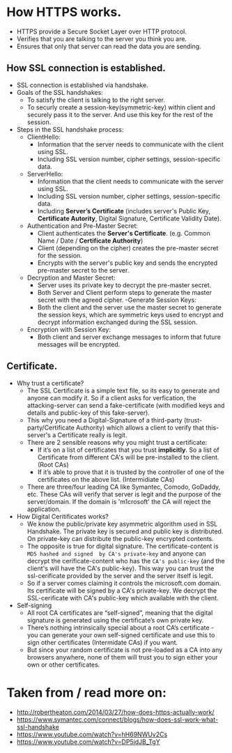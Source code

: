 # How HTTPS works.
- HTTPS provide a Secure Socket Layer over HTTP protocol.
- Verifies that you are talking to the server you think you are.
- Ensures that only that server can read the data you are sending.

## How SSL connection is established.
- SSL connection is established via handshake.
- Goals of the SSL handshakes:
    - To satisfy the client is talking to the right server.
    - To securly create a session-key(symmetric-key) within client and securely pass it to the server. And use this key for the rest of the session.
- Steps in the SSL handshake process:
    - ClientHello:
        - Information that the server needs to communicate with the client using SSL.
        - Including SSL version number, cipher settings, session-specific data.
    - ServerHello:
        - Information that the client needs to communicate with the server using SSL.
        - Including SSL version number, cipher settings, session-specific data.
        - Including **Server’s Certificate** (includes server's Public Key, **Certificate Autority**, Digital Signature, Certificate Validity Date).
    - Authentication and Pre-Master Secret:
        - Client authenticates the **Server's Certificate**. (e.g. Common Name / Date / **Certificate Authority**)
        - Client (depending on the cipher) creates the pre-master secret for the session.
        - Encrypts with the server's public key and sends the encrypted pre-master secret to the server.
    - Decryption and Master Secret:
        - Server uses its private key to decrypt the pre-master secret.
        -  Both Server and Client perform steps to generate the master secret with the agreed cipher.
    -Generate Session Keys:
        - Both the client and the server use the master secret to generate the session keys,  which are symmetric keys used to encrypt and decrypt information exchanged during the SSL session.
    - Encryption with Session Key:
        - Both client and server exchange messages to inform that future messages will be encrypted.

## Certificate.
- Why trust a certificate?
    -   The SSL Certificate is a simple text file, so its easy to generate and anyone can modify it. So if a client asks for verfication, the attacking-server can send a fake-certificate (with modified keys and details and  public-key of this fake-server).
    -   This why you need a Digital-Signature of a third-party (trust-party/Certificate Authority) which allows a client to verify that this-server's a Certificate really is legit.
    -   There are 2 sensible reasons why you might trust a certificate:
        - If it’s on a list of certificates that you trust **implicitly**. So a list of Certificate from different CA's will be pre-installed to the client. (Root CAs)
        - If it’s able to prove that it is trusted by the controller of one of the certificates on the above list. (Intermidiate CAs)
    - There are three/four leading CA like Symantec, Comodo, GoDaddy, etc. These CAs will verify that server is legit and the purpose of the server/domain. If the domain is 'm1crosoft' the CA will reject the application.
- How Digital Ceritificates works?
    - We know the public/private key asymmetric algorithm used in SSL Handshake. The private key is secured and public key is distributed. On private-key can distribute the public-key encrypted contents.
    - The opposite is true for digital signature. The certificate-content is `MD5 hashed and signed  by CA's private-key` and anyone can decrypt the cerificate-content who has the `CA's public-key` (and the client's will have the CA's public-key). This way you can trust the ssl-cerificate provided by the server and the server itself is legit.
    - So if a server comes claiming it controls the microsoft.com domain. Its certificate will be signed by a CA's private-key. We decrypt the SSL-cerificate with CA's public-key which available with the client.
- Self-signing
    - All root CA certificates are “self-signed”, meaning that the digital signature is generated using the certificate’s own private key.
    - There’s nothing intrinsically special about a root CA’s certificate - you can generate your own self-signed certificate and use this to sign other certificates (Intermidate CAs) if you want.
    - But since your random certificate is not pre-loaded as a CA into any browsers anywhere, none of them will trust you to sign either your own or other certificates.

# Taken from / read more on: 
- http://robertheaton.com/2014/03/27/how-does-https-actually-work/
- https://www.symantec.com/connect/blogs/how-does-ssl-work-what-ssl-handshake
- https://www.youtube.com/watch?v=hH69NWUv2Cs
- https://www.youtube.com/watch?v=DP5jdJB_TgY
